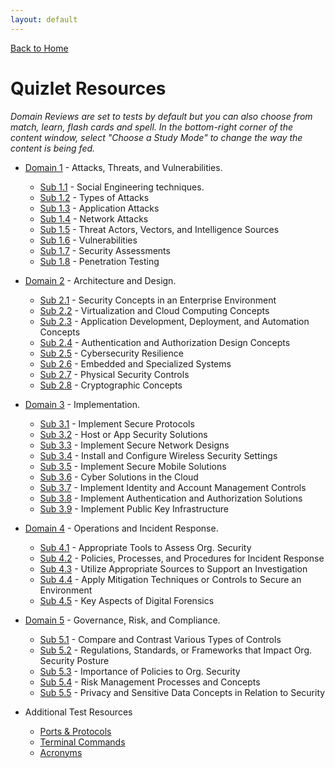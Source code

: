 ```yaml
---
layout: default
---
```


[Back to Home](../index.html)

# Quizlet Resources

_Domain Reviews are set to tests by default but you can also choose from match, learn, flash cards and spell. In the bottom-right corner of the content window, select "Choose a Study Mode" to change the way the content is being fed._

* [Domain 1](../resources/study_cards/domain_review/one.html) - Attacks, Threats, and Vulnerabilities.
     - [Sub 1.1](/study_cards/sub_one_one.html) - Social Engineering techniques.
     - [Sub 1.2](/study_cards/sub_one_two.html) - Types of Attacks
     - [Sub 1.3](/study_cards/sub_one_three.html) - Application Attacks
     - [Sub 1.4](/study_cards/sub_one_four.html) - Network Attacks
     - [Sub 1.5](/study_cards/sub_one_five.html) - Threat Actors, Vectors, and Intelligence Sources
     - [Sub 1.6](/study_cards/sub_one_six.html) - Vulnerabilities
     - [Sub 1.7](/study_cards/sub_one_seven.html) - Security Assessments
     - [Sub 1.8](/study_cards/sub_one_eight.html) - Penetration Testing

* [Domain 2](../resources/study_cards/domain_review/two.html) - Architecture and Design.
     - [Sub 2.1](/study_cards/sub_two_one.html) - Security Concepts in an Enterprise Environment
     - [Sub 2.2](/study_cards/sub_two_two.html) - Virtualization and Cloud Computing Concepts
     - [Sub 2.3](/study_cards/sub_two_three.html) - Application Development, Deployment, and Automation Concepts
     - [Sub 2.4](/study_cards/sub_two_four.html) - Authentication and Authorization Design Concepts
     - [Sub 2.5](/study_cards/sub_two_five.html) - Cybersecurity Resilience
     - [Sub 2.6](/study_cards/sub_two_six.html) - Embedded and Specialized Systems
     - [Sub 2.7](/study_cards/sub_two_seven.html) - Physical Security Controls
     - [Sub 2.8](/study_cards/sub_two_eight.html) - Cryptographic Concepts

* [Domain 3](../resources/study_cards/domain_review/three.html) - Implementation.
     - [Sub 3.1](/study_cards/sub_three_one.html) - Implement Secure Protocols
     - [Sub 3.2](/study_cards/sub_three_two.html) - Host or App Security Solutions
     - [Sub 3.3](/study_cards/sub_three_three.html) - Implement Secure Network Designs
     - [Sub 3.4](/study_cards/sub_three_four.html) - Install and Configure Wireless Security Settings
     - [Sub 3.5](/study_cards/sub_three_five.html) - Implement Secure Mobile Solutions
     - [Sub 3.6](/study_cards/sub_three_six.html) - Cyber Solutions in the Cloud
     - [Sub 3.7](/study_cards/sub_three_seven.html) - Implement Identity and Account Management Controls
     - [Sub 3.8](/study_cards/sub_three_eight.html) - Implement Authentication and Authorization Solutions
     - [Sub 3.9](/study_cards/sub_three_nine.html) - Implement Public Key Infrastructure

* [Domain 4](../resources/study_cards/domain_review/four.html) - Operations and Incident Response.
     - [Sub 4.1](/study_cards/sub_four_one.html) - Appropriate Tools to Assess Org. Security
     - [Sub 4.2](/study_cards/sub_four_two.html) - Policies, Processes, and Procedures for Incident Response
     - [Sub 4.3](/study_cards/sub_four_three.html) - Utilize Appropriate Sources to Support an Investigation
     - [Sub 4.4](/study_cards/sub_four_four.html) - Apply Mitigation Techniques or Controls to Secure an Environment
     - [Sub 4.5](/study_cards/sub_four_five.html) - Key Aspects of Digital Forensics

* [Domain 5](../resources/study_cards/domain_review/five.html) - Governance, Risk, and Compliance.
     - [Sub 5.1](/study_cards/sub_five_one.html) - Compare and Contrast Various Types of Controls
     - [Sub 5.2](/study_cards/sub_five_two.html) - Regulations, Standards, or Frameworks that Impact Org. Security Posture
     - [Sub 5.3](/study_cards/sub_five_three.html) - Importance of Policies to Org. Security
     - [Sub 5.4](/study_cards/sub_five_four.html) - Risk Management Processes and Concepts
     - [Sub 5.5](/study_cards/sub_five_five.html) - Privacy and Sensitive Data Concepts in Relation to Security

* Additional Test Resources
     - [Ports & Protocols](../resources/study_cards/ports_and_protocols.html) 
     - [Terminal Commands](../resources/study_cards/commands.html)
     - [Acronyms](../resources/study_cards/acronyms.html)